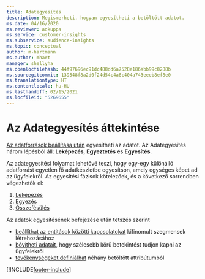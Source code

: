 ```yaml
---
title: Adategyesítés
description: Megismerheti, hogyan egyesítheti a betöltött adatot.
ms.date: 04/16/2020
ms.reviewer: adkuppa
ms.service: customer-insights
ms.subservice: audience-insights
ms.topic: conceptual
author: m-hartmann
ms.author: mhart
manager: shellyha
ms.openlocfilehash: 44f97696ec91dc488dd6a7528e186abb99c8288b
ms.sourcegitcommit: 139548f8a2d0f24d54c4a6c404a743eeeb8ef8e0
ms.translationtype: HT
ms.contentlocale: hu-HU
ms.lasthandoff: 02/15/2021
ms.locfileid: "5269655"
---
```

# <a name="data-unification-overview"></a>Az Adategyesítés áttekintése

[Az adatforrások beállítása után](data-sources.md) egyesítheti az adatot. Az Adategyesítés három lépésből áll: **Leképezés**, **Egyeztetés** és **Egyesítés**.

Az adategyesítési folyamat lehetővé teszi, hogy egy-egy különálló adatforrást egyetlen fő adatkészletbe egyesítson, amely egységes képet ad az ügyfelekről. Az egyesítési fázisok kötelezőek, és a következő sorrendben végezhetők el:

1. [Leképezés](map-entities.md)
2. [Egyezés](match-entities.md)
3. [Összefésülés](merge-entities.md)

Az adatok egyesítésének befejezése után tetszés szerint

- [beállíthat az entitások közötti kapcsolatokat](relationships.md) kifinomult szegmensek létrehozásához
- [bővítheti adatait](enrichment-hub.md), hogy szélesebb körű betekintést tudjon kapni az ügyfelekről
- [tevékenységeket definiálhat](activities.md) néhány betöltött attribútumból


[!INCLUDE[footer-include](../includes/footer-banner.md)]